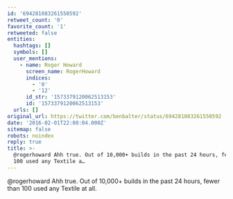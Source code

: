 ```yaml
---
id: '694281083261550592'
retweet_count: '0'
favorite_count: '1'
retweeted: false
entities:
  hashtags: []
  symbols: []
  user_mentions:
    - name: Roger Howard
      screen_name: RogerHoward
      indices:
        - '0'
        - '12'
      id_str: '1573379120062513153'
      id: '1573379120062513153'
  urls: []
original_url: https://twitter.com/benbalter/status/694281083261550592
date: '2016-02-01T22:08:04.000Z'
sitemap: false
robots: noindex
reply: true
title: >-
  @rogerhoward Ahh true. Out of 10,000+ builds in the past 24 hours, fewer than
  100 used any Textile a…
---
```


@rogerhoward Ahh true. Out of 10,000+ builds in the past 24 hours, fewer than 100 used any Textile at all.